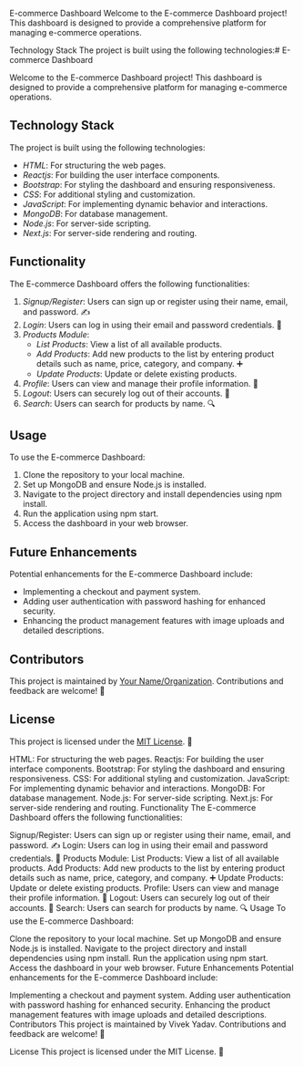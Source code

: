 E-commerce Dashboard
Welcome to the E-commerce Dashboard project! This dashboard is designed to provide a comprehensive platform for managing e-commerce operations.

Technology Stack
The project is built using the following technologies:# E-commerce Dashboard

Welcome to the E-commerce Dashboard project! This dashboard is designed to provide a comprehensive platform for managing e-commerce operations. 

## Technology Stack

The project is built using the following technologies:

- *HTML*: For structuring the web pages.
- *Reactjs*: For building the user interface components.
- *Bootstrap*: For styling the dashboard and ensuring responsiveness.
- *CSS*: For additional styling and customization.
- *JavaScript*: For implementing dynamic behavior and interactions.
- *MongoDB*: For database management.
- *Node.js*: For server-side scripting.
- *Next.js*: For server-side rendering and routing.

## Functionality

The E-commerce Dashboard offers the following functionalities:

1. *Signup/Register*: Users can sign up or register using their name, email, and password. ✍
2. *Login*: Users can log in using their email and password credentials. 🔐
3. *Products Module*:
   - *List Products*: View a list of all available products.
   - *Add Products*: Add new products to the list by entering product details such as name, price, category, and company. ➕
   - *Update Products*: Update or delete existing products.
4. *Profile*: Users can view and manage their profile information. 👤
5. *Logout*: Users can securely log out of their accounts. 🚪
6. *Search*: Users can search for products by name. 🔍

## Usage

To use the E-commerce Dashboard:

1. Clone the repository to your local machine.
2. Set up MongoDB and ensure Node.js is installed.
3. Navigate to the project directory and install dependencies using npm install.
4. Run the application using npm start.
5. Access the dashboard in your web browser.

## Future Enhancements

Potential enhancements for the E-commerce Dashboard include:

- Implementing a checkout and payment system.
- Adding user authentication with password hashing for enhanced security.
- Enhancing the product management features with image uploads and detailed descriptions.

## Contributors

This project is maintained by [Your Name/Organization](https://github.com/your_username). Contributions and feedback are welcome! 🙌

## License

This project is licensed under the [MIT License](LICENSE). 📄

HTML: For structuring the web pages.
Reactjs: For building the user interface components.
Bootstrap: For styling the dashboard and ensuring responsiveness.
CSS: For additional styling and customization.
JavaScript: For implementing dynamic behavior and interactions.
MongoDB: For database management.
Node.js: For server-side scripting.
Next.js: For server-side rendering and routing.
Functionality
The E-commerce Dashboard offers the following functionalities:

Signup/Register: Users can sign up or register using their name, email, and password. ✍
Login: Users can log in using their email and password credentials. 🔐
Products Module:
List Products: View a list of all available products.
Add Products: Add new products to the list by entering product details such as name, price, category, and company. ➕
Update Products: Update or delete existing products.
Profile: Users can view and manage their profile information. 👤
Logout: Users can securely log out of their accounts. 🚪
Search: Users can search for products by name. 🔍
Usage
To use the E-commerce Dashboard:

Clone the repository to your local machine.
Set up MongoDB and ensure Node.js is installed.
Navigate to the project directory and install dependencies using npm install.
Run the application using npm start.
Access the dashboard in your web browser.
Future Enhancements
Potential enhancements for the E-commerce Dashboard include:

Implementing a checkout and payment system.
Adding user authentication with password hashing for enhanced security.
Enhancing the product management features with image uploads and detailed descriptions.
Contributors
This project is maintained by Vivek Yadav. Contributions and feedback are welcome! 🙌

License
This project is licensed under the MIT License. 📄
